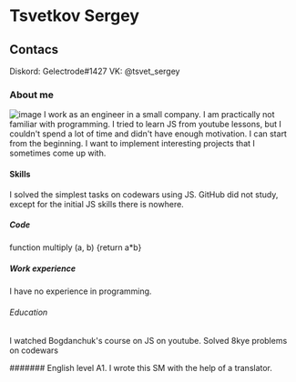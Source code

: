 # Tsvetkov Sergey

## Contacs
Diskord: Gelectrode#1427
VK: @tsvet_sergey

### About me
![image](https://user-images.githubusercontent.com/119602417/205639149-a0ea01eb-c2d0-4123-af15-82a96229e3d0.png)
I work as an engineer in a small company. I am practically not familiar with programming. I tried to learn JS from youtube lessons, but I couldn't spend a lot of time and didn't have enough motivation. I can start from the beginning. I want to implement interesting projects that I sometimes come up with.

#### Skills
I solved the simplest tasks on codewars using JS. GitHub did not study, except for the initial JS skills there is nowhere.

##### Code
function multiply (a, b) {return a*b}

##### Work experience
I have no experience in programming.

###### Education
I watched Bogdanchuk's course on JS on youtube. Solved 8kye problems on codewars

#######
English level A1. I wrote this SM with the help of a translator.

